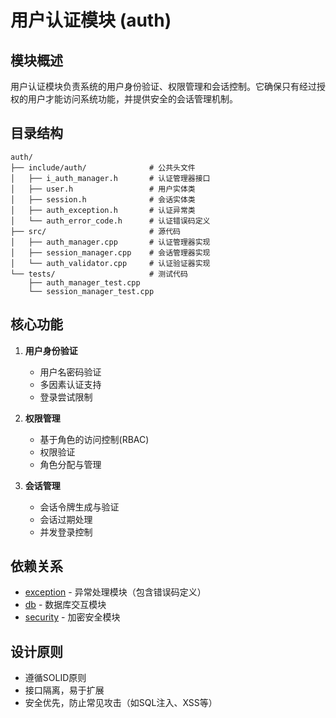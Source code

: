# 用户认证模块 (auth)

## 模块概述

用户认证模块负责系统的用户身份验证、权限管理和会话控制。它确保只有经过授权的用户才能访问系统功能，并提供安全的会话管理机制。

## 目录结构

```
auth/
├── include/auth/              # 公共头文件
│   ├── i_auth_manager.h       # 认证管理器接口
│   ├── user.h                 # 用户实体类
│   ├── session.h              # 会话实体类
│   ├── auth_exception.h       # 认证异常类
│   └── auth_error_code.h      # 认证错误码定义
├── src/                       # 源代码
│   ├── auth_manager.cpp       # 认证管理器实现
│   ├── session_manager.cpp    # 会话管理器实现
│   └── auth_validator.cpp     # 认证验证器实现
└── tests/                     # 测试代码
    ├── auth_manager_test.cpp
    └── session_manager_test.cpp
```

## 核心功能

1. **用户身份验证**
   - 用户名密码验证
   - 多因素认证支持
   - 登录尝试限制

2. **权限管理**
   - 基于角色的访问控制(RBAC)
   - 权限验证
   - 角色分配与管理

3. **会话管理**
   - 会话令牌生成与验证
   - 会话过期处理
   - 并发登录控制

## 依赖关系

- [exception](../../exception/) - 异常处理模块（包含错误码定义）
- [db](../../db/) - 数据库交互模块
- [security](../../security/) - 加密安全模块

## 设计原则

- 遵循SOLID原则
- 接口隔离，易于扩展
- 安全优先，防止常见攻击（如SQL注入、XSS等）